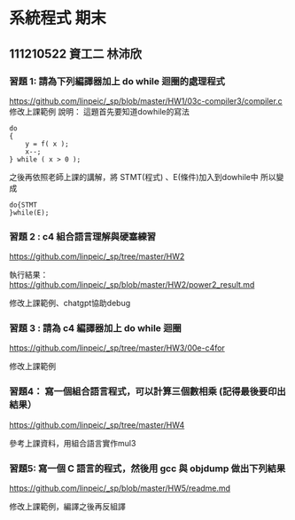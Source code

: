 # 系統程式 期末
## 111210522 資工二 林沛欣
### 習題 1: 請為下列編譯器加上 do while 迴圈的處理程式

https://github.com/linpeic/_sp/blob/master/HW1/03c-compiler3/compiler.c
修改上課範例
說明：
這題首先要知道dowhile的寫法
```
do
{
    y = f( x );
    x--;
} while ( x > 0 );
```
之後再依照老師上課的講解，將 STMT(程式) 、E(條件)加入到dowhile中
所以變成
```
do{STMT
}while(E);

```
### 習題 2 : c4 組合語言理解與硬塞練習

https://github.com/linpeic/_sp/tree/master/HW2

執行結果：https://github.com/linpeic/_sp/blob/master/HW2/power2_result.md

修改上課範例、chatgpt協助debug
### 習題 3 : 請為 c4 編譯器加上 do while 迴圈

https://github.com/linpeic/_sp/tree/master/HW3/00e-c4for

修改上課範例
### 習題4： 寫一個組合語言程式，可以計算三個數相乘 (記得最後要印出結果）

https://github.com/linpeic/_sp/tree/master/HW4

參考上課資料，用組合語言實作mul3

### 習題5: 寫一個 C 語言的程式，然後用 gcc 與 objdump 做出下列結果

https://github.com/linpeic/_sp/blob/master/HW5/readme.md

修改上課範例，編譯之後再反組譯

